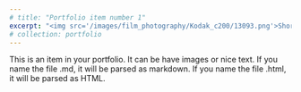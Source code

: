 ```yaml
---
# title: "Portfolio item number 1"
excerpt: "<img src='/images/film_photography/Kodak_c200/13093.png'>Short description of portfolio item number 1<br/>"
# collection: portfolio
---
```


This is an item in your portfolio. It can be have images or nice text. If you name the file .md, it will be parsed as markdown. If you name the file .html, it will be parsed as HTML. 
